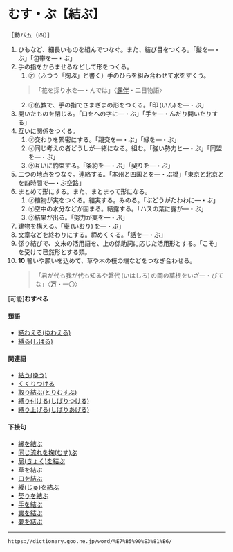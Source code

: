 # むす・ぶ【結ぶ】

［動バ五（四）］

1. ひもなど、細長いものを組んでつなぐ。また、結び目をつくる。「髪を―・ぶ」「包帯を―・ぶ」
2. 手の指をからませるなどして形をつくる。
    1. ㋐（ふつう「掬ぶ」と書く）手のひらを組み合わせて水をすくう。
    >「花を採り水を―・んでは」〈[露伴](https://dictionary.goo.ne.jp/word/person/%E5%B9%B8%E7%94%B0%E9%9C%B2%E4%BC%B4/#jn-74116)・二日物語〉
    2. ㋑仏教で、手の指でさまざまの形をつくる。「印 (いん) を―・ぶ」
3. 開いたものを閉じる。「口をへの字に―・ぶ」「手を―・んだり開いたりする」
4. 互いに関係をつくる。
    1. ㋐交わりを緊密にする。「親交を―・ぶ」「縁を―・ぶ」
    2. ㋑同じ考えの者どうしが一緒になる。組む。「強い勢力と―・ぶ」「同盟を―・ぶ」
    3. ㋒互いに約束する。「条約を―・ぶ」「契りを―・ぶ」
5. 二つの地点をつなぐ。連絡する。「本州と四国とを―・ぶ橋」「東京と北京とを四時間で―・ぶ空路」
6. まとめて形にする。また、まとまって形になる。
    1. ㋐植物が実をつくる。結実する。みのる。「ぶどうがたわわに―・ぶ」
    2. ㋑空中の水分などが固まる。結露する。「ハスの葉に露が―・ぶ」
    3. ㋒結果が出る。「努力が実を―・ぶ」
7. 建物を構える。「庵 (いおり) を―・ぶ」
8. 文章などを終わりにする。締めくくる。「話を―・ぶ」
9. 係り結びで、文末の活用語を、上の係助詞に応じた活用形とする。「こそ」を受けて已然形とする類。
1. **10** 誓いや願いを込めて、草や木の枝の端などをつなぎ合わせる。
    >「君が代も我が代も知るや磐代 (いはしろ) の岡の草根をいざ―・びてな」〈[万](https://dictionary.goo.ne.jp/word/%E4%B8%87%E8%91%89%E9%9B%86_%28%E3%81%BE%E3%82%93%E3%82%88%E3%81%86%E3%81%97%E3%82%85%E3%81%86%29/#jn-210648)・一〇〉
        

\[可能\]**むすべる**

#### 類語

-   [結わえる(ゆわえる)](https://dictionary.goo.ne.jp/word/%E7%B5%90%E3%82%8F%E3%81%88%E3%82%8B_%28%E3%82%86%E3%82%8F%E3%81%88%E3%82%8B%29/#jn-225938)
-   [縛る(しばる)](https://dictionary.goo.ne.jp/word/%E7%B8%9B%E3%82%8B/#jn-99989)

#### 関連語

-   [結う(ゆう)](https://dictionary.goo.ne.jp/word/%E7%B5%90%E3%81%86/#jn-223674)
-   [くくりつける](https://dictionary.goo.ne.jp/word/%E6%8B%AC%E3%82%8A%E4%BB%98%E3%81%91%E3%82%8B/#jn-60878)
-   [取り結ぶ(とりむすぶ)](https://dictionary.goo.ne.jp/word/%E5%8F%96%E7%B5%90%E3%81%B6/#jn-161416)
-   [縛り付ける(しばりつける)](https://dictionary.goo.ne.jp/word/%E7%B8%9B%E3%82%8A%E4%BB%98%E3%81%91%E3%82%8B/#jn-99986)
-   [縛り上げる(しばりあげる)](https://dictionary.goo.ne.jp/word/%E7%B8%9B%E3%82%8A%E4%B8%8A%E3%81%92%E3%82%8B/#jn-99982)

#### 下接句

-   [縁を結ぶ](https://dictionary.goo.ne.jp/word/%E7%B8%81%E3%82%92%E7%B5%90%E3%81%B6/#jn-25962)
-   [同じ流れを掬(むす)ぶ](https://dictionary.goo.ne.jp/word/%E5%90%8C%E3%81%98%E6%B5%81%E3%82%8C%E3%82%92%E6%8E%AC%E3%81%B6/#jn-32233)
-   [局(きょく)を結ぶ](https://dictionary.goo.ne.jp/word/%E5%B1%80%E3%82%92%E7%B5%90%E3%81%B6/#jn-57339)
-   草を結ぶ
-   [口を結ぶ](https://dictionary.goo.ne.jp/word/%E5%8F%A3%E3%82%92%E7%B5%90%E3%81%B6/#jn-61932)
-   [綬(じゅ)を結ぶ](https://dictionary.goo.ne.jp/word/%E7%B6%AC%E3%82%92%E7%B5%90%E3%81%B6/#jn-103024)
-   [契りを結ぶ](https://dictionary.goo.ne.jp/word/%E5%A5%91%E3%82%8A%E3%82%92%E7%B5%90%E3%81%B6/#jn-141376)
-   [手を結ぶ](https://dictionary.goo.ne.jp/word/%E6%89%8B%E3%82%92%E7%B5%90%E3%81%B6/#jn-148935)
-   [実を結ぶ](https://dictionary.goo.ne.jp/word/%E5%AE%9F%E3%82%92%E7%B5%90%E3%81%B6/#jn-210738)
-   [夢を結ぶ](https://dictionary.goo.ne.jp/word/%E5%A4%A2%E3%82%92%E7%B5%90%E3%81%B6/#jn-225770)

---
`https://dictionary.goo.ne.jp/word/%E7%B5%90%E3%81%B6/`